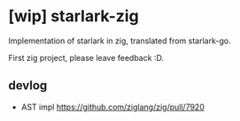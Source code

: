 # [wip] starlark-zig

Implementation of starlark in zig, translated from starlark-go.

First zig project, please leave feedback :D.

## devlog

- AST impl https://github.com/ziglang/zig/pull/7920
